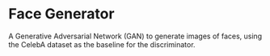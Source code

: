 # Face Generator

A Generative Adversarial Network (GAN) to generate images of faces, using the CelebA dataset as the baseline for the discriminator.